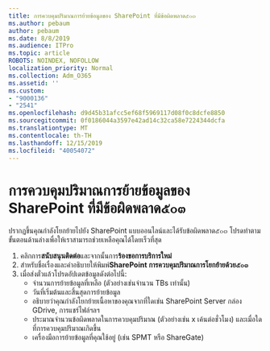 ```yaml
---
title: การควบคุมปริมาณการย้ายข้อมูลของ SharePoint ที่มีข้อผิดพลาด๕๐๓
ms.author: pebaum
author: pebaum
ms.date: 8/8/2019
ms.audience: ITPro
ms.topic: article
ROBOTS: NOINDEX, NOFOLLOW
localization_priority: Normal
ms.collection: Adm_O365
ms.assetid: ''
ms.custom:
- "9000136"
- "2541"
ms.openlocfilehash: d9d45b31afcc5ef68f5969117d08f0c8dcfe8850
ms.sourcegitcommit: 0f0186044a3597e42ad14c32ca58e7224344dcfa
ms.translationtype: MT
ms.contentlocale: th-TH
ms.lasthandoff: 12/15/2019
ms.locfileid: "40054072"
---
```

# <a name="sharepoint-migration-throttling-with-503-errors"></a>การควบคุมปริมาณการย้ายข้อมูลของ SharePoint ที่มีข้อผิดพลาด๕๐๓

ปรากฏขึ้นคุณกำลังโยกย้ายไปยัง SharePoint แบบออนไลน์และได้รับข้อผิดพลาด๕๐๓ โปรดทำตามขั้นตอนด้านล่างเพื่อให้เราสามารถช่วยเหลือคุณได้โดยเร็วที่สุด 

1. คลิกการ**สนับสนุนติดต่อ**และจากนั้นการ**ร้องขอการบริการใหม่**
2. สำหรับชื่อเรื่องและคำอธิบายให้พิมพ์**SharePoint การควบคุมปริมาณการโยกย้ายด้วย๕๐๓**
3. เมื่อส่งตั๋วแล้วโปรดอัปเดตข้อมูลดังต่อไปนี้:
    - จำนวนการย้ายข้อมูลที่เหลือ (ตัวอย่างเช่นจำนวน TBs เท่านั้น)
    - วันที่เริ่มต้นและสิ้นสุดการย้ายข้อมูล
    - อธิบายว่าคุณกำลังโยกย้ายเนื้อหาของคุณจากที่ใดเช่น SharePoint Server กล่อง GDrive, การแชร์ไฟล์ฯลฯ
    - ประมาณจำนวนข้อผิดพลาดในการควบคุมปริมาณ (ตัวอย่างเช่น x เค้นต่อชั่วโมง) และเมื่อใดที่การควบคุมปริมาณเกิดขึ้น
    - เครื่องมือการย้ายข้อมูลที่คุณใช้อยู่ (เช่น SPMT หรือ ShareGate)


